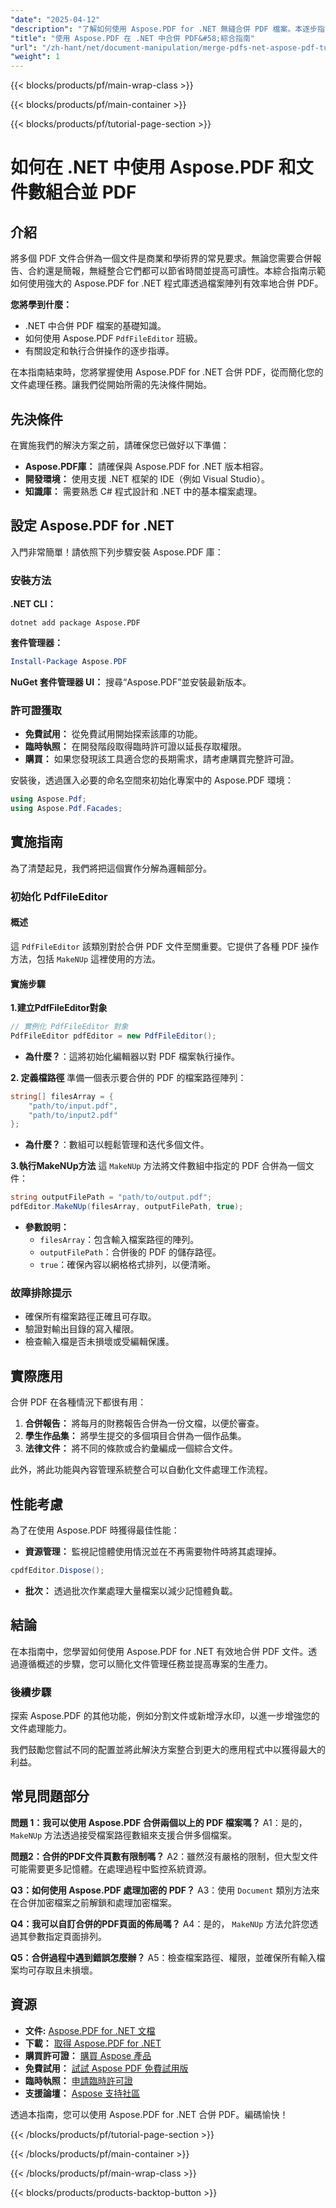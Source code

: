 ```yaml
---
"date": "2025-04-12"
"description": "了解如何使用 Aspose.PDF for .NET 無縫合併 PDF 檔案。本逐步指南涵蓋設定、實施和實際應用。"
"title": "使用 Aspose.PDF 在 .NET 中合併 PDF&#58;綜合指南"
"url": "/zh-hant/net/document-manipulation/merge-pdfs-net-aspose-pdf-tutorial/"
"weight": 1
---
```


{{< blocks/products/pf/main-wrap-class >}}

{{< blocks/products/pf/main-container >}}

{{< blocks/products/pf/tutorial-page-section >}}


# 如何在 .NET 中使用 Aspose.PDF 和文件數組合並 PDF

## 介紹

將多個 PDF 文件合併為一個文件是商業和學術界的常見要求。無論您需要合併報告、合約還是簡報，無縫整合它們都可以節省時間並提高可讀性。本綜合指南示範如何使用強大的 Aspose.PDF for .NET 程式庫透過檔案陣列有效率地合併 PDF。

**您將學到什麼：**
- .NET 中合併 PDF 檔案的基礎知識。
- 如何使用 Aspose.PDF `PdfFileEditor` 班級。
- 有關設定和執行合併操作的逐步指導。

在本指南結束時，您將掌握使用 Aspose.PDF for .NET 合併 PDF，從而簡化您的文件處理任務。讓我們從開始所需的先決條件開始。

## 先決條件

在實施我們的解決方案之前，請確保您已做好以下準備：

- **Aspose.PDF庫：** 請確保與 Aspose.PDF for .NET 版本相容。
- **開發環境：** 使用支援 .NET 框架的 IDE（例如 Visual Studio）。
- **知識庫：** 需要熟悉 C# 程式設計和 .NET 中的基本檔案處理。

## 設定 Aspose.PDF for .NET

入門非常簡單！請依照下列步驟安裝 Aspose.PDF 庫：

### 安裝方法

**.NET CLI：**
```shell
dotnet add package Aspose.PDF
```

**套件管理器：**
```powershell
Install-Package Aspose.PDF
```

**NuGet 套件管理器 UI：** 
搜尋“Aspose.PDF”並安裝最新版本。

### 許可證獲取
- **免費試用：** 從免費試用開始探索該庫的功能。
- **臨時執照：** 在開發階段取得臨時許可證以延長存取權限。
- **購買：** 如果您發現該工具適合您的長期需求，請考慮購買完整許可證。 

安裝後，透過匯入必要的命名空間來初始化專案中的 Aspose.PDF 環境：

```csharp
using Aspose.Pdf;
using Aspose.Pdf.Facades;
```

## 實施指南

為了清楚起見，我們將把這個實作分解為邏輯部分。

### 初始化 PdfFileEditor

#### 概述
這 `PdfFileEditor` 該類別對於合併 PDF 文件至關重要。它提供了各種 PDF 操作方法，包括 `MakeNUp` 這裡使用的方法。

#### 實施步驟
**1.建立PdfFileEditor對象**

```csharp
// 實例化 PdfFileEditor 對象
PdfFileEditor pdfEditor = new PdfFileEditor();
```
- **為什麼？**：這將初始化編輯器以對 PDF 檔案執行操作。

**2. 定義檔路徑**
準備一個表示要合併的 PDF 的檔案路徑陣列：

```csharp
string[] filesArray = {
    "path/to/input.pdf", 
    "path/to/input2.pdf"
};
```
- **為什麼？**：數組可以輕鬆管理和迭代多個文件。

**3.執行MakeNUp方法**
這 `MakeNUp` 方法將文件數組中指定的 PDF 合併為一個文件：

```csharp
string outputFilePath = "path/to/output.pdf";
pdfEditor.MakeNUp(filesArray, outputFilePath, true);
```
- **參數說明：**
  - `filesArray`：包含輸入檔案路徑的陣列。
  - `outputFilePath`：合併後的 PDF 的儲存路徑。
  - `true`：確保內容以網格格式排列，以便清晰。

### 故障排除提示
- 確保所有檔案路徑正確且可存取。
- 驗證對輸出目錄的寫入權限。
- 檢查輸入檔是否未損壞或受編輯保護。

## 實際應用
合併 PDF 在各種情況下都很有用：
1. **合併報告：** 將每月的財務報告合併為一份文檔，以便於審查。
2. **學生作品集：** 將學生提交的多個項目合併為一個作品集。
3. **法律文件：** 將不同的條款或合約彙編成一個綜合文件。

此外，將此功能與內容管理系統整合可以自動化文件處理工作流程。

## 性能考慮
為了在使用 Aspose.PDF 時獲得最佳性能：
- **資源管理：** 監視記憶體使用情況並在不再需要物件時將其處理掉。
  
```csharp
cpdfEditor.Dispose();
```
- **批次：** 透過批次作業處理大量檔案以減少記憶體負載。

## 結論
在本指南中，您學習如何使用 Aspose.PDF for .NET 有效地合併 PDF 文件。透過遵循概述的步驟，您可以簡化文件管理任務並提高專案的生產力。

### 後續步驟
探索 Aspose.PDF 的其他功能，例如分割文件或新增浮水印，以進一步增強您的文件處理能力。

我們鼓勵您嘗試不同的配置並將此解決方案整合到更大的應用程式中以獲得最大的利益。 

## 常見問題部分
**問題 1：我可以使用 Aspose.PDF 合併兩個以上的 PDF 檔案嗎？**
A1：是的， `MakeNUp` 方法透過接受檔案路徑數組來支援合併多個檔案。

**問題2：合併的PDF文件頁數有限制嗎？**
A2：雖然沒有嚴格的限制，但大型文件可能需要更多記憶體。在處理過程中監控系統資源。

**Q3：如何使用 Aspose.PDF 處理加密的 PDF？**
A3：使用 `Document` 類別方法來在合併加密檔案之前解鎖和處理加密檔案。

**Q4：我可以自訂合併的PDF頁面的佈局嗎？**
A4：是的， `MakeNUp` 方法允許您透過其參數指定頁面排列。

**Q5：合併過程中遇到錯誤怎麼辦？**
A5：檢查檔案路徑、權限，並確保所有輸入檔案均可存取且未損壞。 

## 資源
- **文件:** [Aspose.PDF for .NET 文檔](https://reference.aspose.com/pdf/net/)
- **下載：** [取得 Aspose.PDF for .NET](https://releases.aspose.com/pdf/net/)
- **購買許可證：** [購買 Aspose 產品](https://purchase.aspose.com/buy)
- **免費試用：** [試試 Aspose PDF 免費試用版](https://releases.aspose.com/pdf/net/)
- **臨時執照：** [申請臨時許可證](https://purchase.aspose.com/temporary-license/)
- **支援論壇：** [Aspose 支持社區](https://forum.aspose.com/c/pdf/10)

透過本指南，您可以使用 Aspose.PDF for .NET 合併 PDF。編碼愉快！

{{< /blocks/products/pf/tutorial-page-section >}}

{{< /blocks/products/pf/main-container >}}

{{< /blocks/products/pf/main-wrap-class >}}

{{< blocks/products/products-backtop-button >}}